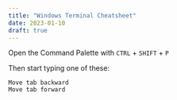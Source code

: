 ```yaml
---
title: "Windows Terminal Cheatsheet"
date: 2023-01-10
draft: true
---
```


Open the Command Palette with `CTRL` + `SHIFT` + `P`

Then start typing one of these:

```
Move tab backward
Move tab forward
```
